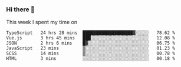 ### Hi there 👋

<!--
**qiruohan/qiruohan** is a ✨ _special_ ✨ repository because its `README.md` (this file) appears on your GitHub profile.

Here are some ideas to get you started:

- 🔭 I’m currently working on ...
- 🌱 I’m currently learning ...
- 👯 I’m looking to collaborate on ...
- 🤔 I’m looking for help with ...
- 💬 Ask me about ...
- 📫 How to reach me: ...
- 😄 Pronouns: ...
- ⚡ Fun fact: ...
-->

This week I spent my time on 
<!--START_SECTION:waka-->

```text
TypeScript   24 hrs 28 mins  ███████████████████▓░░░░░   78.62 %
Vue.js       3 hrs 45 mins   ███░░░░░░░░░░░░░░░░░░░░░░   12.08 %
JSON         2 hrs 6 mins    █▓░░░░░░░░░░░░░░░░░░░░░░░   06.75 %
JavaScript   23 mins         ▒░░░░░░░░░░░░░░░░░░░░░░░░   01.23 %
SCSS         14 mins         ▒░░░░░░░░░░░░░░░░░░░░░░░░   00.78 %
HTML         3 mins          ░░░░░░░░░░░░░░░░░░░░░░░░░   00.18 %
```

<!--END_SECTION:waka-->
